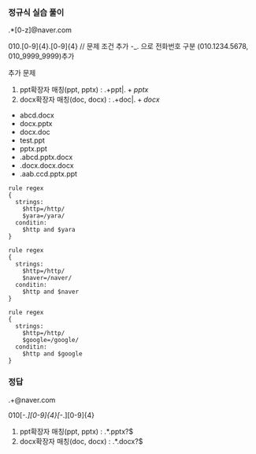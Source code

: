 ### 정규식 실습 풀이
.*[0-z]@naver\.com

010.[0-9]{4}.[0-9]{4} // 문제 조건 추가 -_. 으로 전화번호 구분 (010.1234.5678, 010_9999_9999)추가

추가 문제 
1. ppt확장자 매칭(ppt, pptx) : .+ppt$|.+pptx$
2. docx확장자 매칭(doc, docx) : .+doc$|.+docx$
- abcd.docx
- docx.pptx
- docx.doc
- test.ppt
- pptx.ppt
- .abcd.pptx.docx
- .docx.docx.docx
- .aab.ccd.pptx.ppt

```yara
rule regex
{
  strings:
    $http=/http/
    $yara=/yara/
  conditin:
    $http and $yara
}
```

```yara
rule regex
{
  strings:
    $http=/http/
    $naver=/naver/
  conditin:
    $http and $naver
}
```

```yara
rule regex
{
  strings:
    $http=/http/
    $google=/google/
  conditin:
    $http and $google
}
```
### 정답
.+@naver\.com

010[-_\.][0-9]{4}[-_\.][0-9]{4}

1. ppt확장자 매칭(ppt, pptx) : .*\.pptx?$
2. docx확장자 매칭(doc, docx) : .*\.docx?$
